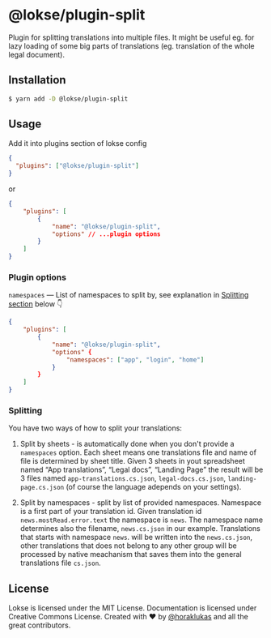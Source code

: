 # @lokse/plugin-split

Plugin for splitting translations into multiple files. It might be useful eg. for lazy loading of some big parts of translations (eg. translation of the whole legal document).

## Installation

```sh
$ yarn add -D @lokse/plugin-split
```

## Usage

Add it into plugins section of lokse config

```json
{
  "plugins": ["@lokse/plugin-split"]
}
```

or

```json
{
    "plugins": [
        {
            "name": "@lokse/plugin-split",
            "options" // ...plugin options
        }
    ]
}
```

### Plugin options

`namespaces` — List of namespaces to split by, see explanation in [Splitting section](#splitting) below 👇

```json
{
    "plugins": [
        {
            "name": "@lokse/plugin-split",
            "options" {
                "namespaces": ["app", "login", "home"]
            }
        }
    ]
}
```

### Splitting

You have two ways of how to split your translations:

1. Split by sheets - is automatically done when you don't provide a `namespaces` option. Each sheet means one translations file and name of file is determined by sheet title. Given 3 sheets in yout spreadsheet named “App translations”, “Legal docs”, “Landing Page” the result will be 3 files named `app-translations.cs.json`, `legal-docs.cs.json`, `landing-page.cs.json` (of course the language adepends on your settings).

2. Split by namespaces - split by list of provided namespaces. Namespace is a first part of your translation id. Given translation id `news.mostRead.error.text` the namespace is `news`. The namespace name determines also the filename, `news.cs.json` in our example.
   Translations that starts with namespace `news`. will be written into the `news.cs.json`, other translations that does not belong to any other group will be processed by native meachanism that saves them into the general translations file `cs.json`.

## License

Lokse is licensed under the MIT License.
Documentation is licensed under Creative Commons License.
Created with ♥ by [@horaklukas](https://github.com/horaklukas) and all the great contributors.
